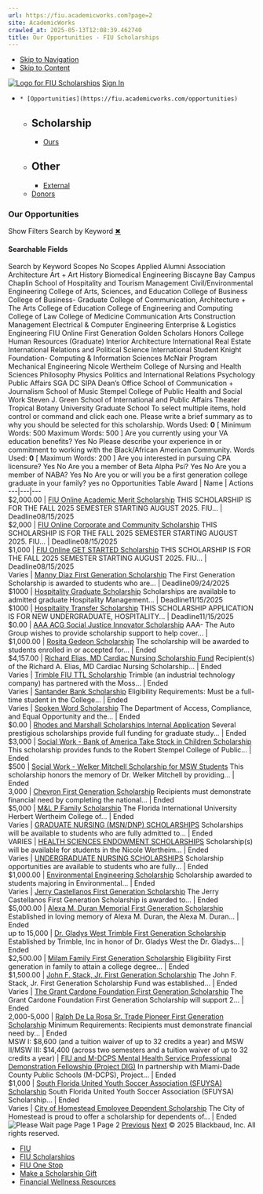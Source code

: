 ```yaml
---
url: https://fiu.academicworks.com?page=2
site: AcademicWorks
crawled_at: 2025-05-13T12:08:39.462740
title: Our Opportunities - FIU Scholarships
---
```


  * [Skip to Navigation](https://fiu.academicworks.com/?page=2#navigation)
  * [Skip to Content](https://fiu.academicworks.com/?page=2#main)

[![Logo for FIU Scholarships](https://s3.amazonaws.com/static.academicworks.com/clients/fiu/assets/images/logo.png)](http://fiu.academicworks.com) [Sign In](https://fiu.academicworks.com/users/sign_in)
  *     * [Opportunities](https://fiu.academicworks.com/opportunities)
      * ## Scholarship
        * [Ours](https://fiu.academicworks.com/opportunities)
      * ## Other
        * [External](https://fiu.academicworks.com/opportunities/external)
    * [Donors](https://fiu.academicworks.com/donors)


### Our Opportunities
Show Filters
Search by Keyword
[✖](https://fiu.academicworks.com/?page=2)
#### Searchable Fields
Search by Keyword
Scopes No Scopes Applied Alumni Association Architecture Art + Art History Biomedical Engineering Biscayne Bay Campus Chaplin School of Hospitality and Tourism Management Civil/Environmental Engineering College of Arts, Sciences, and Education College of Business College of Business- Graduate College of Communication, Architecture + The Arts College of Education College of Engineering and Computing College of Law College of Medicine Communication Arts Construction Management Electrical & Computer Engineering Enterprise & Logistics Engineering FIU Online First Generation Golden Scholars Honors College Human Resources (Graduate) Interior Architecture International Real Estate International Relations and Political Science International Student Knight Foundation- Computing & Information Sciences McNair Program Mechanical Engineering Nicole Wertheim College of Nursing and Health Sciences Philosophy Physics Politics and International Relations Psychology Public Affairs SGA DC SIPA Dean’s Office School of Communication + Journalism School of Music Stempel College of Public Health and Social Work Steven J. Green School of International and Public Affairs Theater Tropical Botany University Graduate School To select multiple items, hold control or command and click each one. 
Please write a brief summary as to why you should be selected for this scholarship.
Words Used: **0** [ Minimum Words:  500  Maximum Words:  500  ] 
Are you currently using your VA education benefits?
Yes
No
Please describe your experience in or commitment to working with the Black/African American Community.
Words Used: **0** [ Maximum Words:  200  ] 
Are you interested in pursuing CPA licensure?
Yes
No
Are you a member of Beta Alpha Psi?
Yes
No
Are you a member of NABA?
Yes
No
Are you or will you be a first generation college graduate in your family?  yes no
Opportunities Table Award | Name | Actions  
---|---|---  
$2,000.00  |  [FIU Online Academic Merit Scholarship](https://fiu.academicworks.com/opportunities/20420) THIS SCHOLARSHIP IS FOR THE FALL 2025 SEMESTER STARTING AUGUST 2025. FIU...  |  Deadline08/15/2025  
$2,000  |  [FIU Online Corporate and Community Scholarship](https://fiu.academicworks.com/opportunities/20422) THIS SCHOLARSHIP IS FOR THE FALL 2025 SEMESTER STARTING AUGUST 2025. FIU...  |  Deadline08/15/2025  
$1,000  |  [FIU Online GET STARTED Scholarship](https://fiu.academicworks.com/opportunities/20424) THIS SCHOLARSHIP IS FOR THE FALL 2025 SEMESTER STARTING AUGUST 2025. FIU...  |  Deadline08/15/2025  
Varies  |  [Manny Diaz First Generation Scholarship](https://fiu.academicworks.com/opportunities/20755) The First Generation Scholarship is awarded to students who are...  |  Deadline09/24/2025  
$1000  |  [Hospitality Graduate Scholarship](https://fiu.academicworks.com/opportunities/20681) Scholarships are available to admitted graduate Hospitality Management...  |  Deadline11/15/2025  
$1000  |  [Hospitality Transfer Scholarship](https://fiu.academicworks.com/opportunities/20679) THIS SCHOLARSHIP APPLICATION IS FOR NEW UNDERGRADUATE, HOSPITALITY...  |  Deadline11/15/2025  
$0.00  |  [AAA ACG Social Justice Innovator Scholarship](https://fiu.academicworks.com/opportunities/17030) AAA- The Auto Group wishes to provide scholarship support to help cover...  |   
$1,000.00  |  [Rosita Gedeon Scholarship](https://fiu.academicworks.com/opportunities/9221) The scholarship will be awarded to students enrolled in or accepted for...  |  Ended   
$4,157.00  |  [Richard Elias, MD Cardiac Nursing Scholarship Fund](https://fiu.academicworks.com/opportunities/13163) Recipient(s) of the Richard A. Elias, MD Cardiac Nursing Scholarship...  |  Ended   
Varies  |  [Trimble FIU TTL Scholarship](https://fiu.academicworks.com/opportunities/15080) Trimble (an industrial technology company) has partnered with the Moss...  |  Ended   
Varies  |  [Santander Bank Scholarship](https://fiu.academicworks.com/opportunities/17264) Eligibility Requirements: Must be a full-time student in the College...  |  Ended   
Varies  |  [Spoken Word Scholarship](https://fiu.academicworks.com/opportunities/19145) The Department of Access, Compliance, and Equal Opportunity and the...  |  Ended   
$0.00  |  [Rhodes and Marshall Scholarships Internal Application](https://fiu.academicworks.com/opportunities/18979) Several prestigious scholarships provide full funding for graduate study...  |  Ended   
$3,000  |  [Social Work - Bank of America Take Stock in Children Scholarship](https://fiu.academicworks.com/opportunities/19422) This scholarship provides funds to the Robert Stempel College of Public...  |  Ended   
$500  |  [Social Work - Welker Mitchell Scholarship for MSW Students](https://fiu.academicworks.com/opportunities/19426) This scholarship honors the memory of Dr. Welker Mitchell by providing...  |  Ended   
3,000  |  [Chevron First Generation Scholarship](https://fiu.academicworks.com/opportunities/19148) Recipients must demonstrate financial need by completing the national...  |  Ended   
$5,000  |  [M&L P Family Scholarship](https://fiu.academicworks.com/opportunities/19696) The Florida International University Herbert Wertheim College of...  |  Ended   
Varies  |  [GRADUATE NURSING (MSN/DNP) SCHOLARSHIPS](https://fiu.academicworks.com/opportunities/19777) Scholarships will be available to students who are fully admitted to...  |  Ended   
VARIES  |  [HEALTH SCIENCES ENDOWMENT SCHOLARSHIPS](https://fiu.academicworks.com/opportunities/20115) Scholarship(s) will be available for students in the Nicole Wertheim...  |  Ended   
Varies  |  [UNDERGRADUATE NURSING SCHOLARSHIPS](https://fiu.academicworks.com/opportunities/20107) Scholarship opportunities are available to students who are fully...  |  Ended   
$1,000.00  |  [Environmental Engineering Scholarship](https://fiu.academicworks.com/opportunities/20346) Scholarship awarded to students majoring in Environmental...  |  Ended   
Varies  |  [Jerry Castellanos First Generation Scholarship](https://fiu.academicworks.com/opportunities/20765) The Jerry Castellanos First Generation Scholarship is awarded to...  |  Ended   
$5,000.00  |  [Alexa M. Duran Memorial First Generation Scholarship](https://fiu.academicworks.com/opportunities/20369) Established in loving memory of Alexa M. Duran, the Alexa M. Duran...  |  Ended   
up to 15,000  |  [Dr. Gladys West Trimble First Generation Scholarship](https://fiu.academicworks.com/opportunities/20361) Established by Trimble, Inc in honor of Dr. Gladys West the Dr. Gladys...  |  Ended   
$2,500.00  |  [Milam Family First Generation Scholarship](https://fiu.academicworks.com/opportunities/20365) Eligibility First generation in family to attain a college degree...  |  Ended   
$1,500.00  |  [John F. Stack, Jr. First Generation Scholarship](https://fiu.academicworks.com/opportunities/20589) The John F. Stack, Jr. First Generation Scholarship Fund was established...  |  Ended   
Varies  |  [The Grant Cardone Foundation First Generation Scholarship](https://fiu.academicworks.com/opportunities/19971) The Grant Cardone Foundation First Generation Scholarship will support 2...  |  Ended   
2,000-5,000  |  [Ralph De La Rosa Sr. Trade Pioneer First Generation Scholarship](https://fiu.academicworks.com/opportunities/20367) Minimum Requirements: Recipients must demonstrate financial need by...  |  Ended   
MSW I: $8,600 (and a tuition waiver of up to 32 credits a year) and MSW II/MSW III: $14,400 (across two semesters and a tuition waiver of up to 32 credits a year)  |  [FIU and M-DCPS Mental Health Service Professional Demonstration Fellowship (Project DIG)](https://fiu.academicworks.com/opportunities/20408) In partnership with Miami-Dade County Public Schools (M-DCPS), Project...  |  Ended   
$1,000  |  [South Florida United Youth Soccer Association (SFUYSA) Scholarship](https://fiu.academicworks.com/opportunities/20105) South Florida United Youth Soccer Association (SFUYSA) Scholarship...  |  Ended   
Varies  |  [City of Homestead Employee Dependent Scholarship](https://fiu.academicworks.com/opportunities/20283) The City of Homestead is proud to offer a scholarship for dependents of...  |  Ended   
![Please Wait](https://d3p7lpwx08uxcm.cloudfront.net/assets/spinner-e72f98d4e5264c79e34a67f002baf54fdb0dd830adbaf0ba0ce4da0d773e07cc.gif) page Page 1 Page 2 [Previous](https://fiu.academicworks.com/?page=1) [Next](https://fiu.academicworks.com/?page=3)
© 2025 Blackbaud, Inc. All rights reserved. 
  * [FIU ](http://fiu.edu/)
  * [FIU Scholarships](http://scholarships.fiu.edu)
  * [FIU One Stop](http://onestop.fiu.edu)
  * [Make a Scholarship Gift](https://give.fiu.edu/give-now/)
  * [Financial Wellness Resources](https://go.fiu.edu/iGrad)


